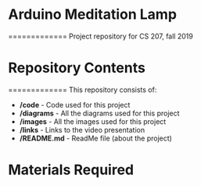 # Arduino Meditation Lamp
============= Project repository for CS 207, fall 2019


# Repository Contents
============= This repository consists of:
* **/code** - Code used for this project
* **/diagrams** - All the diagrams used for this project
* **/images** - All the images used for this project
* **/links** - Links to the video presentation
* **/README.md** - ReadMe file (about the project)


# Materials Required
